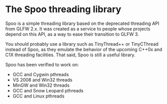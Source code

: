 # The Spoo threading library

Spoo is a simple threading library based on the deprecated threading API from
GLFW 2.x.  It was created as a service to people whose projects depend on this
API, as a way to ease their transition to GLFW 3.

You should probably use a library such as TinyThread++ or TinyCThread instead
of Spoo, as they emulate the behavior of the upcoming C++0x and C1X threading
facilities.  That said, Spoo is still a useful library.

Spoo has been verified to work on:

- GCC and Cygwin pthreads
- VS 2008 and Win32 threads
- MinGW and Win32 threads
- GCC and Snow Leopard pthreads
- GCC and Linux pthreads

